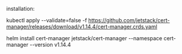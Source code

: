 installation:

kubectl apply --validate=false -f https://github.com/jetstack/cert-manager/releases/download/v1.14.4/cert-manager.crds.yaml

helm install cert-manager jetstack/cert-manager --namespace cert-manager --version v1.14.4
